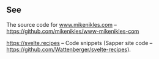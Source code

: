 ## See

The source code for www.mikenikles.com  – https://github.com/mikenikles/www-mikenikles-com

https://svelte.recipes – Code snippets (Sapper site code – https://github.com/Wattenberger/svelte-recipes).